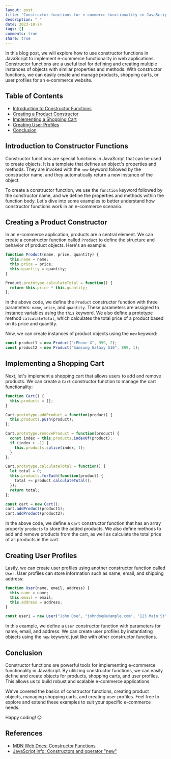 ```yaml
---
layout: post
title: "Constructor functions for e-commerce functionality in JavaScript"
description: " "
date: 2023-10-24
tags: []
comments: true
share: true
---
```


In this blog post, we will explore how to use constructor functions in JavaScript to implement e-commerce functionality in web applications. Constructor functions are a useful tool for defining and creating multiple instances of objects with similar properties and methods. With constructor functions, we can easily create and manage products, shopping carts, or user profiles for an e-commerce website.

## Table of Contents

- [Introduction to Constructor Functions](#introduction-to-constructor-functions)
- [Creating a Product Constructor](#creating-a-product-constructor)
- [Implementing a Shopping Cart](#implementing-a-shopping-cart)
- [Creating User Profiles](#creating-user-profiles)
- [Conclusion](#conclusion)

## Introduction to Constructor Functions

Constructor functions are special functions in JavaScript that can be used to create objects. It is a template that defines an object's properties and methods. They are invoked with the `new` keyword followed by the constructor name, and they automatically return a new instance of the object.

To create a constructor function, we use the `function` keyword followed by the constructor name, and we define the properties and methods within the function body. Let's dive into some examples to better understand how constructor functions work in an e-commerce scenario.

## Creating a Product Constructor

In an e-commerce application, products are a central element. We can create a constructor function called `Product` to define the structure and behavior of product objects. Here's an example:

```javascript
function Product(name, price, quantity) {
  this.name = name;
  this.price = price;
  this.quantity = quantity;
}

Product.prototype.calculateTotal = function() {
  return this.price * this.quantity;
};
```

In the above code, we define the `Product` constructor function with three parameters: `name`, `price`, and `quantity`. These parameters are assigned to instance variables using the `this` keyword. We also define a prototype method `calculateTotal`, which calculates the total price of a product based on its price and quantity.

Now, we can create instances of product objects using the `new` keyword:

```javascript
const product1 = new Product("iPhone X", 999, 2);
const product2 = new Product("Samsung Galaxy S10", 899, 1);
```

## Implementing a Shopping Cart

Next, let's implement a shopping cart that allows users to add and remove products. We can create a `Cart` constructor function to manage the cart functionality:

```javascript
function Cart() {
  this.products = [];
}

Cart.prototype.addProduct = function(product) {
  this.products.push(product);
};

Cart.prototype.removeProduct = function(product) {
  const index = this.products.indexOf(product);
  if (index > -1) {
    this.products.splice(index, 1);
  }
};

Cart.prototype.calculateTotal = function() {
  let total = 0;
  this.products.forEach(function(product) {
    total += product.calculateTotal();
  });
  return total;
};

const cart = new Cart();
cart.addProduct(product1);
cart.addProduct(product2);
```

In the above code, we define a `Cart` constructor function that has an array property `products` to store the added products. We also define methods to add and remove products from the cart, as well as calculate the total price of all products in the cart.

## Creating User Profiles

Lastly, we can create user profiles using another constructor function called `User`. User profiles can store information such as name, email, and shipping address:

```javascript
function User(name, email, address) {
  this.name = name;
  this.email = email;
  this.address = address;
}

const user1 = new User("John Doe", "johndoe@example.com", "123 Main St");
```

In this example, we define a `User` constructor function with parameters for name, email, and address. We can create user profiles by instantiating objects using the `new` keyword, just like with other constructor functions.

## Conclusion

Constructor functions are powerful tools for implementing e-commerce functionality in JavaScript. By utilizing constructor functions, we can easily define and create objects for products, shopping carts, and user profiles. This allows us to build robust and scalable e-commerce applications. 

We've covered the basics of constructor functions, creating product objects, managing shopping carts, and creating user profiles. Feel free to explore and extend these examples to suit your specific e-commerce needs.

Happy coding! 😊

## References
- [MDN Web Docs: Constructor Functions](https://developer.mozilla.org/en-US/docs/Web/JavaScript/Reference/Classes/constructor)
- [JavaScript.info: Constructors and operator "new"](https://javascript.info/constructor-new)